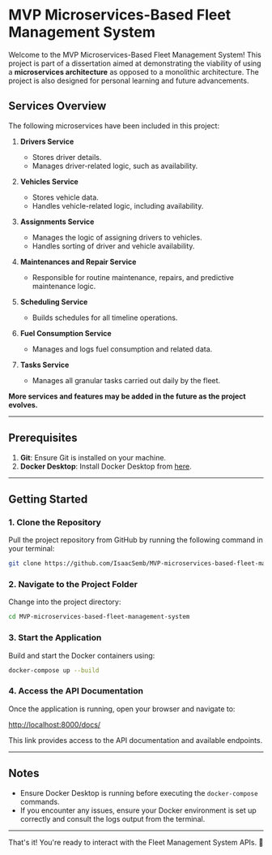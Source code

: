 # MVP Microservices-Based Fleet Management System

Welcome to the MVP Microservices-Based Fleet Management System! This project is part of a dissertation aimed at demonstrating the viability of using a **microservices architecture** as opposed to a monolithic architecture. The project is also designed for personal learning and future advancements.

## Services Overview 

The following microservices have been included in this project: 

1. **Drivers Service**  
   - Stores driver details.
   - Manages driver-related logic, such as availability.

2. **Vehicles Service**  
   - Stores vehicle data.
   - Handles vehicle-related logic, including availability.

3. **Assignments Service**  
   - Manages the logic of assigning drivers to vehicles.
   - Handles sorting of driver and vehicle availability.

4. **Maintenances and Repair Service**  
   - Responsible for routine maintenance, repairs, and predictive maintenance logic.

5. **Scheduling Service**  
   - Builds schedules for all timeline operations.

6. **Fuel Consumption Service**  
   - Manages and logs fuel consumption and related data.

7. **Tasks Service**  
   - Manages all granular tasks carried out daily by the fleet.

**More services and features may be added in the future as the project evolves.**

---

## Prerequisites

1. **Git**: Ensure Git is installed on your machine.
2. **Docker Desktop**: Install Docker Desktop from [here](https://www.docker.com/products/docker-desktop/).

---

## Getting Started

### 1. Clone the Repository

Pull the project repository from GitHub by running the following command in your terminal:

```bash
git clone https://github.com/IsaacSemb/MVP-microservices-based-fleet-management-system.git
```

### 2. Navigate to the Project Folder

Change into the project directory:

```bash
cd MVP-microservices-based-fleet-management-system
```

### 3. Start the Application

Build and start the Docker containers using:

```bash
docker-compose up --build
```

### 4. Access the API Documentation

Once the application is running, open your browser and navigate to:

[http://localhost:8000/docs/](http://localhost:8000/docs/)

This link provides access to the API documentation and available endpoints.

---

## Notes

- Ensure Docker Desktop is running before executing the `docker-compose` commands.
- If you encounter any issues, ensure your Docker environment is set up correctly and consult the logs output from the terminal.

---

That's it! You're ready to interact with the Fleet Management System APIs. 🚀
